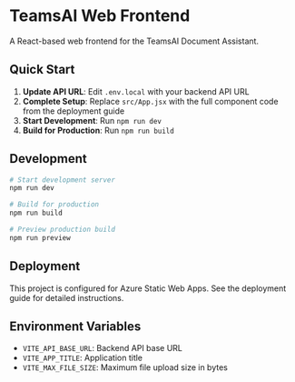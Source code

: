 
# TeamsAI Web Frontend

A React-based web frontend for the TeamsAI Document Assistant.

## Quick Start

1. **Update API URL**: Edit `.env.local` with your backend API URL
2. **Complete Setup**: Replace `src/App.jsx` with the full component code from the deployment guide
3. **Start Development**: Run `npm run dev`
4. **Build for Production**: Run `npm run build`

## Development

```bash
# Start development server
npm run dev

# Build for production
npm run build

# Preview production build
npm run preview
```

## Deployment

This project is configured for Azure Static Web Apps. See the deployment guide for detailed instructions.

## Environment Variables

- `VITE_API_BASE_URL`: Backend API base URL
- `VITE_APP_TITLE`: Application title
- `VITE_MAX_FILE_SIZE`: Maximum file upload size in bytes